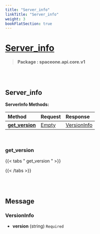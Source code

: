 ```yaml
---
title: "Server_info"
linkTitle: "Server_info"
weight: 3
bookFlatSection: true
---
```

# [Server_info](#Server_info)



>  **Package : spaceone.api.core.v1**

<br>
<br>

## Server_info


**ServerInfo Methods:**


| Method | Request | Response |
| :----- | :-------- | :-------- |
| [**get_version**](./ServerInfo#get_version) | [Empty](ServerInfo#empty) | [VersionInfo](./ServerInfo#versioninfo) |



    
<br>

### get_version




 {{< tabs " get_version " >}}




{{< /tabs >}}

    


<br>
<br>

## Message



### VersionInfo
* **version** (string)  `Required` 

    <br>
